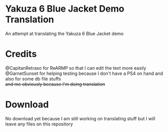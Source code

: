 # Yakuza 6 Blue Jacket Demo Translation
An attempt at translating the Yakuza 6 Blue Jacket demo 


# Credits
@CapitanRetraso for ReARMP so that I can edit the text more easily                                                                                                                                      
@GarnetSunset for helping testing because I don't have a PS4 on hand and also for some db file stuffs                                                                                                                       
~~and me obviously because I'm doing translation~~

# Download

No download yet because I am still working on translating stuff but I will leave any files on this repository
